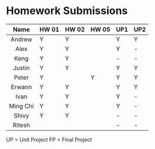 # Homework Submissions

| Name     | HW 01 | HW 02 | HW 05 | UP1 | UP2 |
|:-:       |---|---|---|---|---|
| Andrew   | Y | Y |   | Y | Y |
| Alex     | Y | Y |   | Y | - |
| Keng     | Y | Y |   | - | - |
| Justin   | Y | Y |   | Y | Y |
| Peter    | Y |   | Y | Y | Y |
| Erwann   | Y | Y |   | Y | Y |
| Ivan     | Y | Y |   | Y | - |
| Ming Chi | Y | Y |   | Y | - |
| Shivy    | Y | Y |   | - | - |
| Ritesh   |   |   |   | - | - |

UP = Unit Project
FP = Final Project